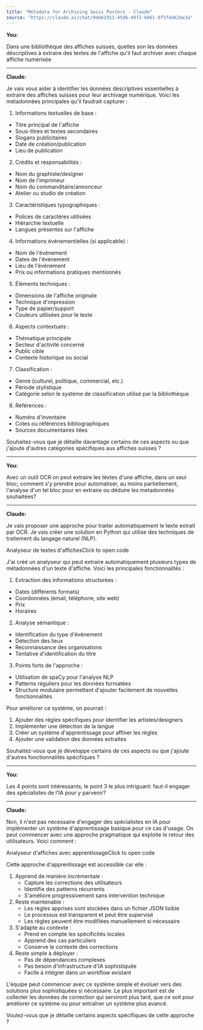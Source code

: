 ```yaml
---
title: "Metadata for Archiving Swiss Posters - Claude"
source: "https://claude.ai/chat/9deb1913-45d6-49f2-8461-9f5fde62be3a"
---
```


**You:**

Dans une bibliothèque des affiches suisses, quelles son les données déscriptives à extraire des textes de l'affiche qu'il faut archiver avec chaque affiche numérisée

* * *

**Claude:**

Je vais vous aider à identifier les données descriptives essentielles à extraire des affiches suisses pour leur archivage numérique. Voici les métadonnées principales qu'il faudrait capturer :

1. Informations textuelles de base :

* Titre principal de l'affiche
* Sous-titres et textes secondaires
* Slogans publicitaires
* Date de création/publication
* Lieu de publication

2. Crédits et responsabilités :

* Nom du graphiste/designer
* Nom de l'imprimeur
* Nom du commanditaire/annonceur
* Atelier ou studio de création

3. Caractéristiques typographiques :

* Polices de caractères utilisées
* Hiérarchie textuelle
* Langues présentes sur l'affiche

4. Informations événementielles (si applicable) :

* Nom de l'événement
* Dates de l'événement
* Lieu de l'événement
* Prix ou informations pratiques mentionnés

5. Éléments techniques :

* Dimensions de l'affiche originale
* Technique d'impression
* Type de papier/support
* Couleurs utilisées pour le texte

6. Aspects contextuels :

* Thématique principale
* Secteur d'activité concerné
* Public cible
* Contexte historique ou social

7. Classification :

* Genre (culturel, politique, commercial, etc.)
* Période stylistique
* Catégorie selon le système de classification utilisé par la bibliothèque

8. Références :

* Numéro d'inventaire
* Cotes ou références bibliographiques
* Sources documentaires liées

Souhaitez-vous que je détaille davantage certains de ces aspects ou que j'ajoute d'autres catégories spécifiques aux affiches suisses ?

* * *

**You:**

Avec un outil OCR on peut extraire les tèxtes d'une affiche, dans un seul bloc; comment s'y prendre pour automatiser, au moins partiellement, l'analyse d'un tel bloc pour en extraire ou déduire les metadonnées souhaitées?

* * *

**Claude:**

Je vais proposer une approche pour traiter automatiquement le texte extrait par OCR. Je vais créer une solution en Python qui utilise des techniques de traitement du langage naturel (NLP).

Analyseur de textes d'affichesClick to open code

J'ai créé un analyseur qui peut extraire automatiquement plusieurs types de métadonnées d'un texte d'affiche. Voici les principales fonctionnalités :

1. Extraction des informations structurées :

* Dates (différents formats)
* Coordonnées (email, téléphone, site web)
* Prix
* Horaires

2. Analyse sémantique :

* Identification du type d'événement
* Détection des lieux
* Reconnaissance des organisations
* Tentative d'identification du titre

3. Points forts de l'approche :

* Utilisation de spaCy pour l'analyse NLP
* Patterns réguliers pour les données formatées
* Structure modulaire permettant d'ajouter facilement de nouvelles fonctionnalités

Pour améliorer ce système, on pourrait :

1. Ajouter des règles spécifiques pour identifier les artistes/designers
2. Implémenter une détection de la langue
3. Créer un système d'apprentissage pour affiner les règles
4. Ajouter une validation des données extraites

Souhaitez-vous que je développe certains de ces aspects ou que j'ajoute d'autres fonctionnalités spécifiques ?

* * *

**You:**

Les 4 points sont intéressants; le point 3 le plus intriguant: faut-il engager des spécialistes de l'IA pour y parvenir?

* * *

**Claude:**

Non, il n'est pas nécessaire d'engager des spécialistes en IA pour implémenter un système d'apprentissage basique pour ce cas d'usage. On peut commencer avec une approche pragmatique qui exploite le retour des utilisateurs. Voici comment :

Analyseur d'affiches avec apprentissageClick to open code

Cette approche d'apprentissage est accessible car elle :

1. Apprend de manière incrémentale :
    * Capture les corrections des utilisateurs
    * Identifie des patterns récurrents
    * S'améliore progressivement sans intervention technique
2. Reste maintenable :
    * Les règles apprises sont stockées dans un fichier JSON lisible
    * Le processus est transparent et peut être supervisé
    * Les règles peuvent être modifiées manuellement si nécessaire
3. S'adapte au contexte :
    * Prend en compte les spécificités locales
    * Apprend des cas particuliers
    * Conserve le contexte des corrections
4. Reste simple à déployer :
    * Pas de dépendances complexes
    * Pas besoin d'infrastructure d'IA sophistiquée
    * Facile à intégrer dans un workflow existant

L'équipe peut commencer avec ce système simple et évoluer vers des solutions plus sophistiquées si nécessaire. Le plus important est de collecter les données de correction qui serviront plus tard, que ce soit pour améliorer ce système ou pour entraîner un système plus avancé.

Voulez-vous que je détaille certains aspects spécifiques de cette approche ?